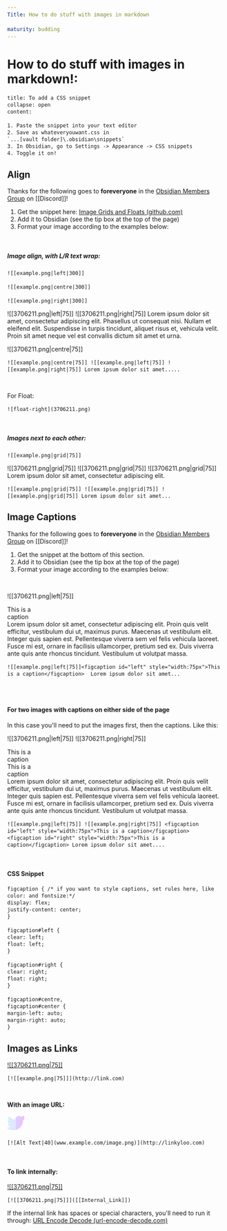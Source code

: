 ```yaml
---
Title: How to do stuff with images in markdown

maturity: budding
---
```


# How to do stuff with images in markdown!: 

```ad-tip 
title: To add a CSS snippet
collapse: open
content:

1. Paste the snippet into your text editor
2. Save as whateveryouwant.css in 
`...[vault folder]\.obsidian\snippets`
3. In Obsidian, go to Settings -> Appearance -> CSS snippets
4. Toggle it on!

```



## Align
Thanks for the following goes to **foreveryone** in the [Obsidian Members Group](https://discord.gg/) on [[Discord]]!


1. Get the snippet here: [Image Grids and Floats (github.com)](https://github.com/gitobsidiantutorial/assorted-css-snippets#image-grids-and-floats)
2. Add it to Obsidian (see the tip box at the top of the page)
3. Format your image according to the examples below:

<br>




##### Image align, with L/R text wrap:
```
![[example.png|left|300]]

![[example.png|centre|300]]

![[example.png|right|300]]
```


![[3706211.png|left|75]] ![[3706211.png|right|75]] Lorem ipsum dolor sit amet, consectetur adipiscing elit. Phasellus ut consequat nisi. Nullam et eleifend elit. Suspendisse in turpis tincidunt, aliquet risus et, vehicula velit. Proin sit amet neque vel est convallis dictum sit amet et urna. 

![[3706211.png|centre|75]] 

```
![[example.png|centre|75]] ![[example.png|left|75]] ![[example.png|right|75]] Lorem ipsum dolor sit amet.....
```

<br>

For Float:

```
![float-right](3706211.png)
```

<br>

##### Images next to each other:

```
![[example.png|grid|75]]
```

![[3706211.png|grid|75]] ![[3706211.png|grid|75]] ![[3706211.png|grid|75]] Lorem ipsum dolor sit amet, consectetur adipiscing elit.

```
![[example.png|grid|75]] ![[example.png|grid|75]] ![[example.png|grid|75]] Lorem ipsum dolor sit amet...
```


## Image Captions
Thanks for the following goes to **foreveryone** in the [Obsidian Members Group](https://discord.gg/) on [[Discord]]!

1. Get the snippet at the bottom of this section.
2. Add it to Obsidian (see the tip box at the top of the page)
3. Format your image according to the examples below:

<br>

![[3706211.png|left|75]]<figcaption id="left" style="width:75px">This is a caption</figcaption>  Lorem ipsum dolor sit amet, consectetur adipiscing elit. Proin quis velit efficitur, vestibulum dui ut, maximus purus. Maecenas ut vestibulum elit. Integer quis sapien est. Pellentesque viverra sem vel felis vehicula laoreet. Fusce mi est, ornare in facilisis ullamcorper, pretium sed ex. Duis viverra ante quis ante rhoncus tincidunt. Vestibulum ut volutpat massa.

```
![[example.png|left|75]]<figcaption id="left" style="width:75px">This is a caption</figcaption>  Lorem ipsum dolor sit amet...
```

<br>
<br>


#### For two images with captions on either side of the page

In this case you'll need to put the images first, then the captions. Like this:


![[3706211.png|left|75]] ![[3706211.png|right|75]] <figcaption id="left" style="width:75px">This is a caption</figcaption> <figcaption id="right" style="width:75px">This is a caption</figcaption> Lorem ipsum dolor sit amet, consectetur adipiscing elit. Proin quis velit efficitur, vestibulum dui ut, maximus purus. Maecenas ut vestibulum elit. Integer quis sapien est. Pellentesque viverra sem vel felis vehicula laoreet. Fusce mi est, ornare in facilisis ullamcorper, pretium sed ex. Duis viverra ante quis ante rhoncus tincidunt. Vestibulum ut volutpat massa.

```
![[example.png|left|75]] ![[example.png|right|75]] <figcaption id="left" style="width:75px">This is a caption</figcaption> <figcaption id="right" style="width:75px">This is a caption</figcaption> Lorem ipsum dolor sit amet....
```

<br>

#### CSS Snippet

```
figcaption { /* if you want to style captions, set rules here, like color: and fontsize:*/
display: flex;
justify-content: center;
}

figcaption#left {
clear: left;
float: left;
}

figcaption#right {
clear: right;
float: right;
}

figcaption#centre,
figcaption#center {
margin-left: auto;
margin-right: auto;
}
```

## Images as Links


[![[3706211.png|75]]](http://t5witter.com/ameyawarde)

```
[![[example.png|75]]](http://link.com)
```

<br>

**With an image URL:**

[![@ameyawarde|40](https://github.com/twilightfades0/digital-garden-jekyll-template/blob/master/_notes/_theme/GradientTwitterBird40px.png?raw=true)](http://twitter.com/ameyawarde)

```
[![Alt Text|40](www.example.com/image.png)](http://linkyloo.com)
```

<br>

#### To link internally:


[![[3706211.png|75]]]([[Kanban]])

```
[![[3706211.png|75]]]([[Internal_Link]])
```

If the internal link has spaces or special characters, you'll need to run it through: [URL Encode Decode (url-encode-decode.com)](https://www.url-encode-decode.com/)

